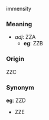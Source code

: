 immensity
### Meaning
+ _adj_: ZZA
    + __eg__: ZZB

### Origin

ZZC

### Synonym

__eg__: ZZD

+ ZZE


